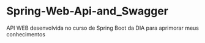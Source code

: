 # Spring-Web-Api-and_Swagger

API WEB desenvolvida no curso de Spring Boot da DIA para aprimorar meus conhecimentos 